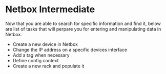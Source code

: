 # Netbox Intermediate

Now that you are able to search for specific information and find it, below are list of tasks that will perpare you for entering and manipulating data in Netbox.

- Create a new device in Netbox
- Change the IP address on a specific devices interface
- Add a tag when necessary
- Define config context 
- Create a new rack and populate it